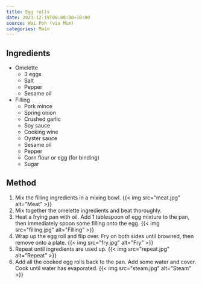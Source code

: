 ```yaml
---
title: Egg rolls
date: 2021-12-19T00:00:00+10:00
source: Wai Poh (via Mum)
categories: Main
---
```


## Ingredients
* Omelette
  * 3 eggs
  * Salt
  * Pepper
  * Sesame oil
* Filling
  * Pork mince
  * Spring onion
  * Crushed garlic
  * Soy sauce
  * Cooking wine
  * Oyster sauce
  * Sesame oil
  * Pepper
  * Corn flour or egg (for binding)
  * Sugar

## Method
1. Mix the filling ingredients in a mixing bowl.
{{< img src="meat.jpg" alt="Meat" >}}
2. Mix together the omelette ingredients and beat thoroughly.
3. Heat a frying pan with oil. Add 1 tablespoon of egg mixture to the pan, then immediately spoon some filling onto the egg. 
{{< img src="filling.jpg" alt="Filling" >}}
4. Wrap up the egg roll and flip over. Fry on both sides until browned, then remove onto a plate.
{{< img src="fry.jpg" alt="Fry" >}}
5. Repeat until ingredients are used up.
{{< img src="repeat.jpg" alt="Repeat" >}}
6. Add all the cooked egg rolls back to the pan. Add some water and cover. Cook until water has evaporated.
{{< img src="steam.jpg" alt="Steam" >}}
